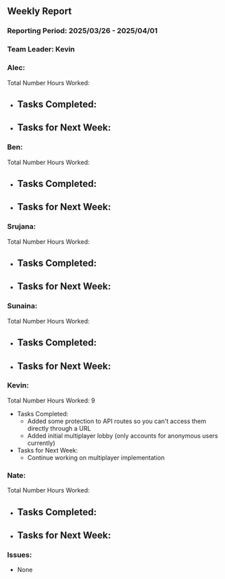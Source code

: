 ## **Weekly Report**

### **Reporting Period:** 2025/03/26 - 2025/04/01
### **Team Leader:** Kevin


### **Alec:**
Total Number Hours Worked: 
- Tasks Completed:
  - 
- Tasks for Next Week:
  - 


### **Ben:**
Total Number Hours Worked: 
- Tasks Completed:
  - 
- Tasks for Next Week:
  - 


### **Srujana:**
Total Number Hours Worked: 
- Tasks Completed:
  - 
- Tasks for Next Week:
  - 


### **Sunaina:**
Total Number Hours Worked: 
- Tasks Completed:
  - 
- Tasks for Next Week:
  - 


### **Kevin:**
Total Number Hours Worked: 9
- Tasks Completed:
  - Added some protection to API routes so you can't access them directly through a URL
  - Added initial multiplayer lobby (only accounts for anonymous users currently)
- Tasks for Next Week:
  - Continue working on multiplayer implementation


### **Nate:**
Total Number Hours Worked: 
- Tasks Completed:
  - 
- Tasks for Next Week:
  - 


### **Issues:**
- None
